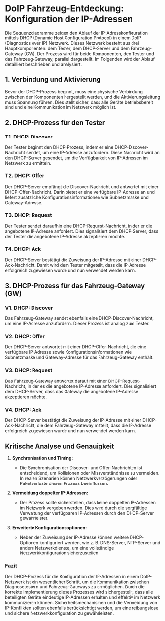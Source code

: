 # DoIP Fahrzeug-Entdeckung: Konfiguration der IP-Adressen

Die Sequenzdiagramme zeigen den Ablauf der IP-Adresskonfiguration mittels DHCP (Dynamic Host Configuration Protocol) in einem DoIP (Diagnostics over IP) Netzwerk. Dieses Netzwerk besteht aus drei Hauptkomponenten: dem Tester, dem DHCP-Server und dem Fahrzeug-Gateway (GW). Der Prozess wird für beide Komponenten, den Tester und das Fahrzeug-Gateway, parallel dargestellt. Im Folgenden wird der Ablauf detailliert beschrieben und analysiert.

## 1. Verbindung und Aktivierung

Bevor der DHCP-Prozess beginnt, muss eine physische Verbindung zwischen den Komponenten hergestellt werden, und die Aktivierungsleitung muss Spannung führen. Dies stellt sicher, dass alle Geräte betriebsbereit sind und eine Kommunikation im Netzwerk möglich ist.

## 2. DHCP-Prozess für den Tester

### T1. DHCP: Discover

Der Tester beginnt den DHCP-Prozess, indem er eine DHCP-Discover-Nachricht sendet, um eine IP-Adresse anzufordern. Diese Nachricht wird an den DHCP-Server gesendet, um die Verfügbarkeit von IP-Adressen im Netzwerk zu ermitteln.

### T2. DHCP: Offer

Der DHCP-Server empfängt die Discover-Nachricht und antwortet mit einer DHCP-Offer-Nachricht. Darin bietet er eine verfügbare IP-Adresse an und liefert zusätzliche Konfigurationsinformationen wie Subnetzmaske und Gateway-Adresse.

### T3. DHCP: Request

Der Tester sendet daraufhin eine DHCP-Request-Nachricht, in der er die angebotene IP-Adresse anfordert. Dies signalisiert dem DHCP-Server, dass der Tester die angebotene IP-Adresse akzeptieren möchte.

### T4. DHCP: Ack

Der DHCP-Server bestätigt die Zuweisung der IP-Adresse mit einer DHCP-Ack-Nachricht. Damit wird dem Tester mitgeteilt, dass die IP-Adresse erfolgreich zugewiesen wurde und nun verwendet werden kann.

## 3. DHCP-Prozess für das Fahrzeug-Gateway (GW)

### V1. DHCP: Discover

Das Fahrzeug-Gateway sendet ebenfalls eine DHCP-Discover-Nachricht, um eine IP-Adresse anzufordern. Dieser Prozess ist analog zum Tester.

### V2. DHCP: Offer

Der DHCP-Server antwortet mit einer DHCP-Offer-Nachricht, die eine verfügbare IP-Adresse sowie Konfigurationsinformationen wie Subnetzmaske und Gateway-Adresse für das Fahrzeug-Gateway enthält.

### V3. DHCP: Request

Das Fahrzeug-Gateway antwortet darauf mit einer DHCP-Request-Nachricht, in der es die angebotene IP-Adresse anfordert. Dies signalisiert dem DHCP-Server, dass das Gateway die angebotene IP-Adresse akzeptieren möchte.

### V4. DHCP: Ack

Der DHCP-Server bestätigt die Zuweisung der IP-Adresse mit einer DHCP-Ack-Nachricht, die dem Fahrzeug-Gateway mitteilt, dass die IP-Adresse erfolgreich zugewiesen wurde und nun verwendet werden kann.

## Kritische Analyse und Genauigkeit

1. **Synchronisation und Timing:**
   - Die Synchronisation der Discover- und Offer-Nachrichten ist entscheidend, um Kollisionen oder Missverständnisse zu vermeiden. In realen Szenarien können Netzwerkverzögerungen oder Paketverluste diesen Prozess beeinflussen.
   
2. **Vermeidung doppelter IP-Adressen:**
   - Der Prozess sollte sicherstellen, dass keine doppelten IP-Adressen im Netzwerk vergeben werden. Dies wird durch die sorgfältige Verwaltung der verfügbaren IP-Adressen durch den DHCP-Server gewährleistet.

3. **Erweiterte Konfigurationsoptionen:**
   - Neben der Zuweisung der IP-Adresse können weitere DHCP-Optionen konfiguriert werden, wie z. B. DNS-Server, NTP-Server und andere Netzwerkdienste, um eine vollständige Netzwerkkonfiguration sicherzustellen.

### Fazit

Der DHCP-Prozess für die Konfiguration der IP-Adressen in einem DoIP-Netzwerk ist ein wesentlicher Schritt, um die Kommunikation zwischen Diagnosetestern und Fahrzeug-Gateways zu ermöglichen. Durch die korrekte Implementierung dieses Prozesses wird sichergestellt, dass alle beteiligten Geräte eindeutige IP-Adressen erhalten und effektiv im Netzwerk kommunizieren können. Sicherheitsmechanismen und die Vermeidung von IP-Konflikten sollten ebenfalls berücksichtigt werden, um eine reibungslose und sichere Netzwerkkonfiguration zu gewährleisten.